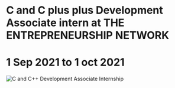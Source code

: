 # C and C plus plus Development Associate intern at THE ENTREPRENEURSHIP NETWORK
# 1 Sep 2021 to 1 oct 2021
![C and C++ Development Associate Internship](https://user-images.githubusercontent.com/72095437/182020013-7a48f0c8-ed5b-45c2-af3a-0e108d338b20.png)
